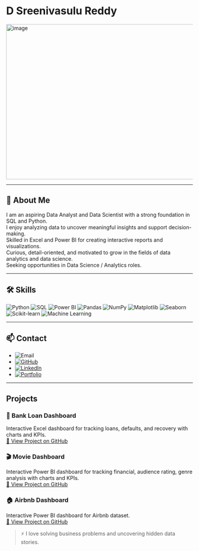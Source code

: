 # D Sreenivasulu Reddy

<img width="1600" height="419" alt="image" src="https://github.com/user-attachments/assets/dd26736b-acf6-482c-9274-5685fd725110" />

---

## 👋 About Me

I am an aspiring Data Analyst and Data Scientist with a strong foundation in SQL and Python.  
I enjoy analyzing data to uncover meaningful insights and support decision-making.  
Skilled in Excel and Power BI for creating interactive reports and visualizations.  
Curious, detail-oriented, and motivated to grow in the fields of data analytics and data science.  
Seeking opportunities in Data Science / Analytics roles.

---

## 🛠 Skills

![Python](https://img.shields.io/badge/Python-3776AB?style=for-the-badge&logo=python&logoColor=white)
![SQL](https://img.shields.io/badge/SQL-00758F?style=for-the-badge&logo=mysql&logoColor=white)
![Power BI](https://img.shields.io/badge/Power%20BI-F2C811?style=for-the-badge&logo=microsoft-power-bi&logoColor=black)
![Pandas](https://img.shields.io/badge/Pandas-150458?style=for-the-badge&logo=pandas&logoColor=white)
![NumPy](https://img.shields.io/badge/NumPy-013243?style=for-the-badge&logo=numpy&logoColor=white)
![Matplotlib](https://img.shields.io/badge/Matplotlib-F37626?style=for-the-badge&logo=matplotlib&logoColor=white)
![Seaborn](https://img.shields.io/badge/Seaborn-4B8BBE?style=for-the-badge)
![Scikit-learn](https://img.shields.io/badge/Scikit--learn-F7931E?style=for-the-badge&logo=scikit-learn&logoColor=white)
![Machine Learning](https://img.shields.io/badge/Machine_Learning-FF6F00?style=for-the-badge)

---
## 📫 Contact

- ![Email](https://img.shields.io/badge/Email-contactsreenivas0311@gmail.com-blue?style=flat&logo=gmail&logoColor=white)  
- [![GitHub](https://img.shields.io/badge/GitHub-sreenivas0311-black?style=flat&logo=github&logoColor=white)](https://github.com/sreenivas0311)  
- [![LinkedIn](https://img.shields.io/badge/LinkedIn-D_Sreenivasulu_Reddy-blue?style=flat&logo=linkedin&logoColor=white)](https://www.linkedin.com/in/sreenivas0311/)
- [![Portfolio](https://img.shields.io/badge/Portfolio-Visit%20My%20Portfolio-blue?style=flat&logo=github&logoColor=white)](https://sreenivas0311.github.io/sreenivas/)



---
## Projects

### 🏦 Bank Loan Dashboard
Interactive Excel dashboard for tracking loans, defaults, and recovery with charts and KPIs.  
[🔗 View Project on GitHub](https://github.com/sreenivas0311/Bank_loan_Dashboard)

### 🎬 Movie Dashboard 
Interactive Power BI dashboard for tracking financial, audience rating, genre analysis with charts and KPIs.  
[🔗 View Project on GitHub](https://github.com/sreenivas0311/Movie_Dashboard_powerbi)

### 🏠 Airbnb Dashboard
Interactive Power BI dashboard for Airbnb dataset.  
[🔗 View Project on GitHub](https://github.com/sreenivas0311/airbnb_dashboard)





> ⚡ I love solving business problems and uncovering hidden data stories.
